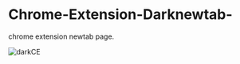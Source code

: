 # Chrome-Extension-Darknewtab-
chrome extension newtab page.

![darkCE](https://user-images.githubusercontent.com/28189227/121647592-365e3600-cab4-11eb-9da8-8520ca5c1ed6.PNG)
